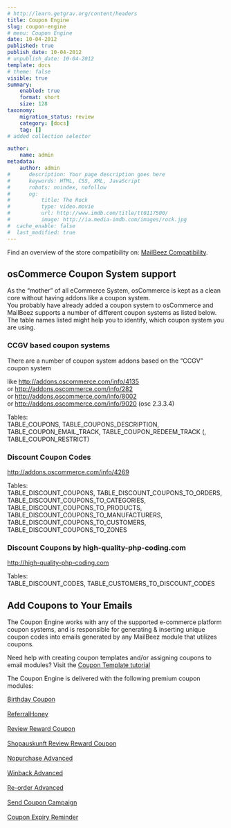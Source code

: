 ```yaml
---
# http://learn.getgrav.org/content/headers
title: Coupon Engine
slug: coupon-engine
# menu: Coupon Engine
date: 10-04-2012
published: true
publish_date: 10-04-2012
# unpublish_date: 10-04-2012
template: docs
# theme: false
visible: true
summary:
    enabled: true
    format: short
    size: 128
taxonomy:
    migration_status: review
    category: [docs]
    tag: []
# added collection selector

author:
    name: admin
metadata:
    author: admin
#      description: Your page description goes here
#      keywords: HTML, CSS, XML, JavaScript
#      robots: noindex, nofollow
#      og:
#          title: The Rock
#          type: video.movie
#          url: http://www.imdb.com/title/tt0117500/
#          image: http://ia.media-imdb.com/images/rock.jpg
#  cache_enable: false
#  last_modified: true
---
```


Find an overview of the store compatibility on: [MailBeez Compatibility](/documentation/compatibility/).

## osCommerce Coupon System support

As the “mother” of all eCommerce System, osCommerce is kept as a clean core without having addons like a coupon system.  
 You probably have already added a coupon system to osCommerce and MailBeez supports a number of different coupon systems as listed below. The table names listed might help you to identify, which coupon system you are using.

### CCGV based coupon systems

There are a number of coupon system addons based on the “CCGV” coupon system

like http://addons.oscommerce.com/info/4135  
 or http://addons.oscommerce.com/info/282  
 or http://addons.oscommerce.com/info/8002  
 or http://addons.oscommerce.com/info/9020 (osc 2.3.3.4)

Tables:  
 TABLE\_COUPONS, TABLE\_COUPONS\_DESCRIPTION, TABLE\_COUPON\_EMAIL\_TRACK, TABLE\_COUPON\_REDEEM\_TRACK (, TABLE\_COUPON\_RESTRICT)

### Discount Coupon Codes

http://addons.oscommerce.com/info/4269

Tables:  
 TABLE\_DISCOUNT\_COUPONS, TABLE\_DISCOUNT\_COUPONS\_TO\_ORDERS, TABLE\_DISCOUNT\_COUPONS\_TO\_CATEGORIES, TABLE\_DISCOUNT\_COUPONS\_TO\_PRODUCTS, TABLE\_DISCOUNT\_COUPONS\_TO\_MANUFACTURERS, TABLE\_DISCOUNT\_COUPONS\_TO\_CUSTOMERS, TABLE\_DISCOUNT\_COUPONS\_TO\_ZONES

### Discount Coupons by high-quality-php-coding.com

http://high-quality-php-coding.com

Tables:  
 TABLE\_DISCOUNT\_CODES, TABLE\_CUSTOMERS\_TO\_DISCOUNT\_CODES

## Add Coupons to Your Emails

The Coupon Engine works with any of the supported e-commerce platform coupon systems, and is responsible for generating & inserting unique coupon codes into emails generated by any MailBeez module that utilizes coupons.

Need help with creating coupon templates and/or assigning coupons to email modules? Visit the [Coupon Template tutorial](/documentation/tutorials/coupon-template-tutorial/)

The Coupon Engine is delivered with the following premium coupon modules:

[Birthday Coupon  
](/documentation/mailbeez/coupon_birthday/)  
[ReferralHoney  
](/documentation/mailbeez/coupon_referral_honey/)  
[Review Reward Coupon  
](/documentation/mailbeez/coupon_review/)  
[Shopauskunft Review Reward Coupon  
](/documentation/mailbeez/coupon_review_shopauskunft/)  
[Nopurchase Advanced  
](/documentation/mailbeez/nopurchase_advanced/)  
[Winback Advanced  
](/documentation/mailbeez/winback_advanced/)  
[Re-order Advanced  
](/documentation/mailbeez/reorder_advanced/)  
[Send Coupon Campaign  
](/documentation/mailbeez/coupon_campaign/)  
[Coupon Expiry Reminder  
](/documentation/mailbeez/coupon_expire/)
